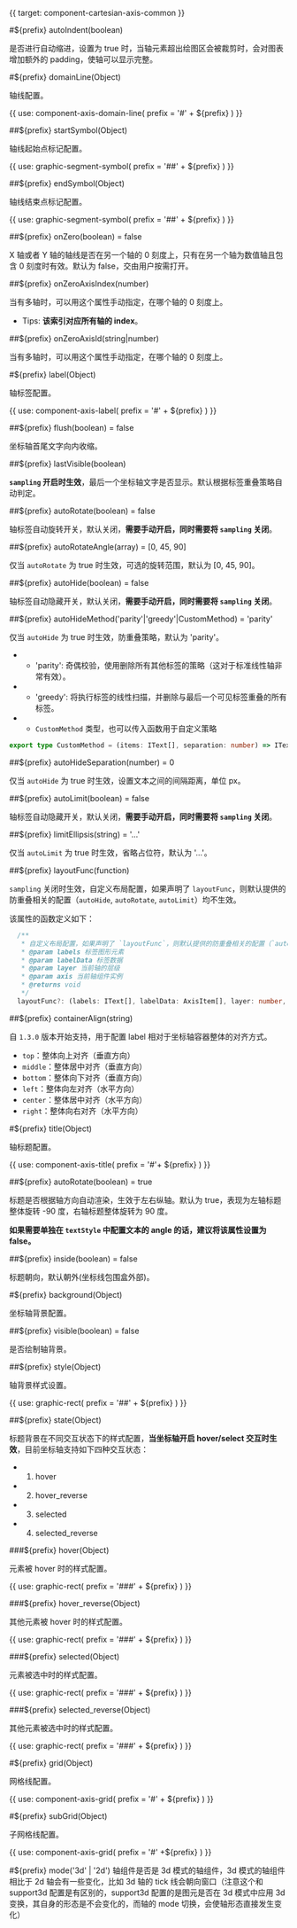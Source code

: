 {{ target: component-cartesian-axis-common }}

#${prefix} autoIndent(boolean)

是否进行自动缩进，设置为 true 时，当轴元素超出绘图区会被裁剪时，会对图表增加额外的 padding，使轴可以显示完整。

#${prefix} domainLine(Object)

轴线配置。

{{ use: component-axis-domain-line(
  prefix = '#' + ${prefix}
) }}

##${prefix} startSymbol(Object)

轴线起始点标记配置。

{{ use:  graphic-segment-symbol(
  prefix = '##' + ${prefix}
) }}

##${prefix} endSymbol(Object)

轴线结束点标记配置。

{{ use:  graphic-segment-symbol(
  prefix = '##' + ${prefix}
) }}

##${prefix} onZero(boolean) = false

X 轴或者 Y 轴的轴线是否在另一个轴的 0 刻度上，只有在另一个轴为数值轴且包含 0 刻度时有效。默认为 false，交由用户按需打开。

##${prefix} onZeroAxisIndex(number)

当有多轴时，可以用这个属性手动指定，在哪个轴的 0 刻度上。

- Tips: **该索引对应所有轴的 index**。

##${prefix} onZeroAxisId(string|number)

当有多轴时，可以用这个属性手动指定，在哪个轴的 0 刻度上。

#${prefix} label(Object)

轴标签配置。

{{ use: component-axis-label(
  prefix  = '#' + ${prefix}
) }}

##${prefix} flush(boolean) = false

坐标轴首尾文字向内收缩。

##${prefix} lastVisible(boolean)

**`sampling` 开启时生效**，最后一个坐标轴文字是否显示。默认根据标签重叠策略自动判定。

##${prefix} autoRotate(boolean) = false

轴标签自动旋转开关，默认关闭，**需要手动开启，同时需要将 `sampling` 关闭**。

##${prefix} autoRotateAngle(array) = [0, 45, 90]

仅当 `autoRotate` 为 true 时生效，可选的旋转范围，默认为 [0, 45, 90]。

##${prefix} autoHide(boolean) = false

轴标签自动隐藏开关，默认关闭，**需要手动开启，同时需要将 `sampling` 关闭**。

##${prefix} autoHideMethod('parity'|'greedy'|CustomMethod) = 'parity'

仅当 `autoHide` 为 true 时生效，防重叠策略，默认为 'parity'。

- - 'parity': 奇偶校验，使用删除所有其他标签的策略（这对于标准线性轴非常有效）。
- - 'greedy': 将执行标签的线性扫描，并删除与最后一个可见标签重叠的所有标签。
- - `CustomMethod` 类型，也可以传入函数用于自定义策略

```ts
export type CustomMethod = (items: IText[], separation: number) => IText[];
```

##${prefix} autoHideSeparation(number) = 0

仅当 `autoHide` 为 true 时生效，设置文本之间的间隔距离，单位 px。

##${prefix} autoLimit(boolean) = false

轴标签自动隐藏开关，默认关闭，**需要手动开启，同时需要将 `sampling` 关闭**。

##${prefix} limitEllipsis(string) = '...'

仅当 `autoLimit` 为 true 时生效，省略占位符，默认为 '...'。

##${prefix} layoutFunc(function)

`sampling` 关闭时生效，自定义布局配置，如果声明了 `layoutFunc`，则默认提供的防重叠相关的配置（`autoHide`, `autoRotate`, `autoLimit`）均不生效。

该属性的函数定义如下：

```ts
  /**
   * 自定义布局配置，如果声明了 `layoutFunc`，则默认提供的防重叠相关的配置（`autoHide`, `autoRotate`, `autoLimit`）均不生效
   * @param labels 标签图形元素
   * @param labelData 标签数据
   * @param layer 当前轴的层级
   * @param axis 当前轴组件实例
   * @returns void
   */
  layoutFunc?: (labels: IText[], labelData: AxisItem[], layer: number, axis: IGroup) => void;
```

##${prefix} containerAlign(string)

自 `1.3.0` 版本开始支持，用于配置 label 相对于坐标轴容器整体的对齐方式。

- `top`：整体向上对齐（垂直方向）
- `middle`：整体居中对齐（垂直方向）
- `bottom`：整体向下对齐（垂直方向）
- `left`：整体向左对齐（水平方向）
- `center`：整体居中对齐（水平方向）
- `right`：整体向右对齐（水平方向）

#${prefix} title(Object)

轴标题配置。

{{ use: component-axis-title(
  prefix = '#'+ ${prefix}
) }}

##${prefix} autoRotate(boolean) = true

标题是否根据轴方向自动渲染，生效于左右纵轴。默认为 true，表现为左轴标题整体旋转 -90 度，右轴标题整体旋转为 90 度。

**如果需要单独在 `textStyle` 中配置文本的 angle 的话，建议将该属性设置为 false。**

##${prefix} inside(boolean) = false

标题朝向，默认朝外(坐标线包围盒外部)。

#${prefix} background(Object)

坐标轴背景配置。

##${prefix} visible(boolean) = false

是否绘制轴背景。

##${prefix} style(Object)

轴背景样式设置。

{{ use: graphic-rect(
  prefix = '##' + ${prefix}
) }}

##${prefix} state(Object)

标题背景在不同交互状态下的样式配置，**当坐标轴开启 hover/select 交互时生效**，目前坐标轴支持如下四种交互状态：

- 1.  hover
- 2.  hover_reverse
- 3.  selected
- 4.  selected_reverse

###${prefix} hover(Object)

元素被 hover 时的样式配置。

{{ use: graphic-rect(
  prefix = '###' + ${prefix}
) }}

###${prefix} hover_reverse(Object)

其他元素被 hover 时的样式配置。

{{ use: graphic-rect(
  prefix = '###' + ${prefix}
) }}

###${prefix} selected(Object)

元素被选中时的样式配置。

{{ use: graphic-rect(
  prefix = '###' + ${prefix}
) }}

###${prefix} selected_reverse(Object)

其他元素被选中时的样式配置。

{{ use: graphic-rect(
  prefix = '###' + ${prefix}
) }}

#${prefix} grid(Object)

网格线配置。

{{ use: component-axis-grid(
  prefix = '#' + ${prefix}
) }}

#${prefix} subGrid(Object)

子网格线配置。

{{ use: component-axis-grid(
  prefix = '#' +${prefix}
) }}

#${prefix} mode('3d' | '2d')
轴组件是否是 3d 模式的轴组件，3d 模式的轴组件相比于 2d 轴会有一些变化，比如 3d 轴的 tick 线会朝向窗口（注意这个和 support3d 配置是有区别的，support3d 配置的是图元是否在 3d 模式中应用 3d 变换，其自身的形态是不会变化的，而轴的 mode 切换，会使轴形态直接发生变化）
